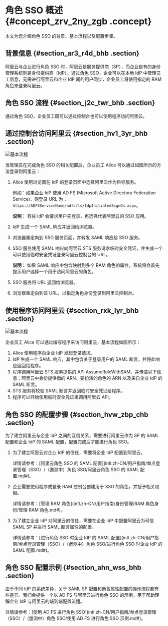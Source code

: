 # 角色 SSO 概述 {#concept_zrv_2ny_zgb .concept}

本文为您介绍角色 SSO 的背景、基本流程以及配置步骤。

## 背景信息 {#section_ar3_r4d_bhb .section}

阿里云与企业进行角色 SSO 时，阿里云是服务提供商（SP），而企业自有的身份管理系统则是身份提供商（IdP）。通过角色 SSO，企业可以在本地 IdP 中管理员工信息，无需进行阿里云和企业 IdP 间的用户同步，企业员工将使用指定的 RAM 角色来登录阿里云。

## 角色 SSO 流程 {#section_j2c_twr_bhb .section}

通过角色 SSO，企业员工既可以通过控制台也可以使用程序访问阿里云。

## 通过控制台访问阿里云 {#section_hv1_3yr_bhb .section}

![](images/40723_zh-CN.png "基本流程")

当管理员在完成角色 SSO 的相关配置后，企业员工 Alice 可以通过如图所示的方法登录到阿里云：

1.  Alice 使用浏览器在 IdP 的登录页面中选择阿里云作为目标服务。

    例如：如果企业 IdP 使用 AD FS \(Microsoft Active Directory Federation Service\)，则登录 URL 为：`https://ADFSServiceName/adfs/ls/IdpInitiatedSignOn.aspx`。

    **说明：** 有些 IdP 会要求用户先登录，再选择代表阿里云的 SSO 应用。

2.  IdP 生成一个 SAML 响应并返回给浏览器。
3.  浏览器重定向到 SSO 服务页面，并转发 SAML 响应给 SSO 服务。
4.  SSO 服务使用 SAML 响应向阿里云 STS 服务请求临时安全凭证，并生成一个可以使用临时安全凭证登录阿里云控制台的 URL。

    **说明：** 如果 SAML 响应中包含映射到多个 RAM 角色的属性，系统将会首先提示用户选择一个用于访问阿里云的角色。

5.  SSO 服务将 URL 返回给浏览器。
6.  浏览器重定向到该 URL，以指定角色身份登录到阿里云控制台。

## 使用程序访问阿里云 {#section_rxk_lyr_bhb .section}

![](images/40724_zh-CN.png "基本流程")

企业员工 Alice 可以通过编写程序来访问阿里云，基本流程如图所示：

1.  Alice 使用程序向企业 IdP 发起登录请求。
2.  IdP 生成一个 SAML 响应，其中包含关于登录用户的 SAML 断言，并将此响应返回给程序。
3.  程序调用阿里云 STS 服务提供的 API AssumeRoleWithSAM，并传递以下信息：阿里云中身份提供商的 ARN、要扮演的角色的 ARN 以及来自企业 IdP 的 SAML 断言。
4.  STS 服务将校验 SAML 断言并返回临时安全凭证给程序。
5.  程序可以开始使用临时安全凭证来调用阿里云 API。

## 角色 SSO 的配置步骤 {#section_hvw_zbp_chb .section}

为了建立阿里云与企业 IdP 之间的互信关系，需要进行阿里云作为 SP 的 SAML 配置和企业 IdP 的 SAML 配置，配置完成后才能进行角色 SSO。

1.  为了建立阿里云对企业 IdP 的信任，需要将企业 IdP 配置到阿里云。

    详情请参考：[阿里云角色 SSO 的 SAML 配置](intl.zh-CN/用户指南/单点登录管理（SSO）/（邀测中）角色 SSO/阿里云角色 SSO 的 SAML 配置.md#)。

2.  企业需要使用程序或登录 RAM 控制台创建用于 SSO 的角色，并授予相关权限。

    详情请参考：[管理 RAM 角色](intl.zh-CN/用户指南/身份管理/RAM 角色身份/管理 RAM 角色.md#)。

3.  为了建立企业 IdP 对阿里云的信任，需要在企业 IdP 中配置阿里云为可信 SAML SP 并进行 SAML 断言属性的配置。

    详情请参考：[进行角色 SSO 时企业 IdP 的 SAML 配置](intl.zh-CN/用户指南/单点登录管理（SSO）/（邀测中）角色 SSO/进行角色 SSO 时企业 IdP 的 SAML 配置.md#)。


## 角色 SSO 配置示例 {#section_ahn_wss_bhb .section}

由于不同 IdP 的系统差异，关于 SAML SP 配置和断言属性配置的操作流程都有些差异。我们会提供一个以 AD FS 与阿里云进行角色 SSO 的示例，用于帮助理解企业 IdP 与阿里云的端到端配置流程。

详情请参考：[使用 AD FS 进行角色 SSO](intl.zh-CN/用户指南/单点登录管理（SSO）/（邀测中）角色 SSO/使用 AD FS 进行角色 SSO 示例.md#)。

